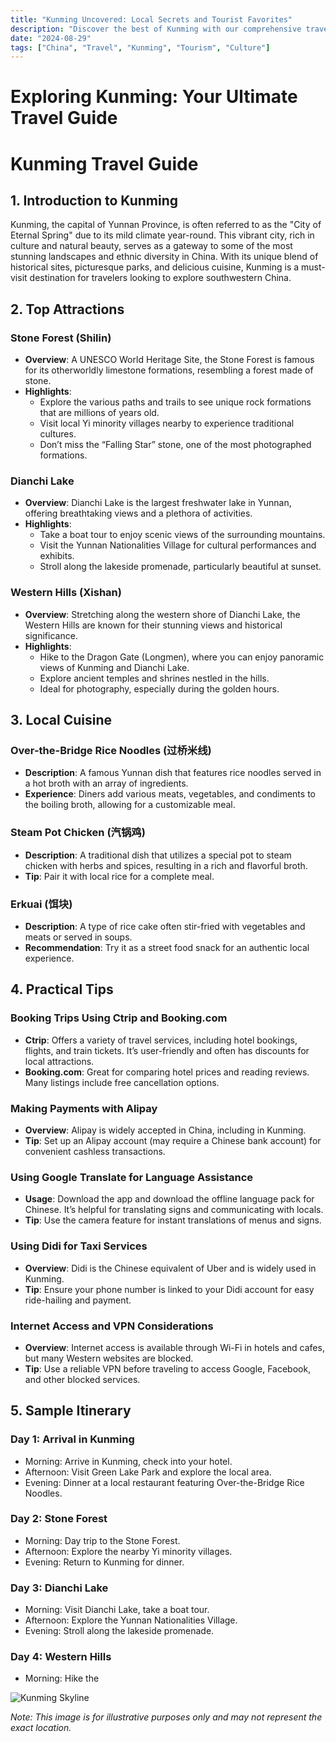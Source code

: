```yaml
---
title: "Kunming Uncovered: Local Secrets and Tourist Favorites"
description: "Discover the best of Kunming with our comprehensive travel guide. Explore top attractions, savor local cuisine, and get insider tips for an unforgettable Chinese adventure."
date: "2024-08-29"
tags: ["China", "Travel", "Kunming", "Tourism", "Culture"]
---
```


# Exploring Kunming: Your Ultimate Travel Guide

# Kunming Travel Guide

## 1. Introduction to Kunming

Kunming, the capital of Yunnan Province, is often referred to as the "City of Eternal Spring" due to its mild climate year-round. This vibrant city, rich in culture and natural beauty, serves as a gateway to some of the most stunning landscapes and ethnic diversity in China. With its unique blend of historical sites, picturesque parks, and delicious cuisine, Kunming is a must-visit destination for travelers looking to explore southwestern China.

## 2. Top Attractions

### Stone Forest (Shilin)

- **Overview**: A UNESCO World Heritage Site, the Stone Forest is famous for its otherworldly limestone formations, resembling a forest made of stone.
- **Highlights**:
  - Explore the various paths and trails to see unique rock formations that are millions of years old.
  - Visit local Yi minority villages nearby to experience traditional cultures.
  - Don’t miss the “Falling Star” stone, one of the most photographed formations.

### Dianchi Lake

- **Overview**: Dianchi Lake is the largest freshwater lake in Yunnan, offering breathtaking views and a plethora of activities.
- **Highlights**:
  - Take a boat tour to enjoy scenic views of the surrounding mountains.
  - Visit the Yunnan Nationalities Village for cultural performances and exhibits.
  - Stroll along the lakeside promenade, particularly beautiful at sunset.

### Western Hills (Xishan)

- **Overview**: Stretching along the western shore of Dianchi Lake, the Western Hills are known for their stunning views and historical significance.
- **Highlights**:
  - Hike to the Dragon Gate (Longmen), where you can enjoy panoramic views of Kunming and Dianchi Lake.
  - Explore ancient temples and shrines nestled in the hills.
  - Ideal for photography, especially during the golden hours.

## 3. Local Cuisine

### Over-the-Bridge Rice Noodles (过桥米线)

- **Description**: A famous Yunnan dish that features rice noodles served in a hot broth with an array of ingredients.
- **Experience**: Diners add various meats, vegetables, and condiments to the boiling broth, allowing for a customizable meal.

### Steam Pot Chicken (汽锅鸡)

- **Description**: A traditional dish that utilizes a special pot to steam chicken with herbs and spices, resulting in a rich and flavorful broth.
- **Tip**: Pair it with local rice for a complete meal.

### Erkuai (饵块)

- **Description**: A type of rice cake often stir-fried with vegetables and meats or served in soups.
- **Recommendation**: Try it as a street food snack for an authentic local experience.

## 4. Practical Tips

### Booking Trips Using Ctrip and Booking.com

- **Ctrip**: Offers a variety of travel services, including hotel bookings, flights, and train tickets. It’s user-friendly and often has discounts for local attractions.
- **Booking.com**: Great for comparing hotel prices and reading reviews. Many listings include free cancellation options.

### Making Payments with Alipay

- **Overview**: Alipay is widely accepted in China, including in Kunming. 
- **Tip**: Set up an Alipay account (may require a Chinese bank account) for convenient cashless transactions.

### Using Google Translate for Language Assistance

- **Usage**: Download the app and download the offline language pack for Chinese. It’s helpful for translating signs and communicating with locals.
- **Tip**: Use the camera feature for instant translations of menus and signs.

### Using Didi for Taxi Services

- **Overview**: Didi is the Chinese equivalent of Uber and is widely used in Kunming.
- **Tip**: Ensure your phone number is linked to your Didi account for easy ride-hailing and payment.

### Internet Access and VPN Considerations

- **Overview**: Internet access is available through Wi-Fi in hotels and cafes, but many Western websites are blocked.
- **Tip**: Use a reliable VPN before traveling to access Google, Facebook, and other blocked services.

## 5. Sample Itinerary

### Day 1: Arrival in Kunming
- Morning: Arrive in Kunming, check into your hotel.
- Afternoon: Visit Green Lake Park and explore the local area.
- Evening: Dinner at a local restaurant featuring Over-the-Bridge Rice Noodles.

### Day 2: Stone Forest
- Morning: Day trip to the Stone Forest.
- Afternoon: Explore the nearby Yi minority villages.
- Evening: Return to Kunming for dinner.

### Day 3: Dianchi Lake
- Morning: Visit Dianchi Lake, take a boat tour.
- Afternoon: Explore the Yunnan Nationalities Village.
- Evening: Stroll along the lakeside promenade.

### Day 4: Western Hills
- Morning: Hike the

<img src="https://source.unsplash.com/1600x900/?Kunming,cityscape" alt="Kunming Skyline" loading="lazy">

*Note: This image is for illustrative purposes only and may not represent the exact location.*

